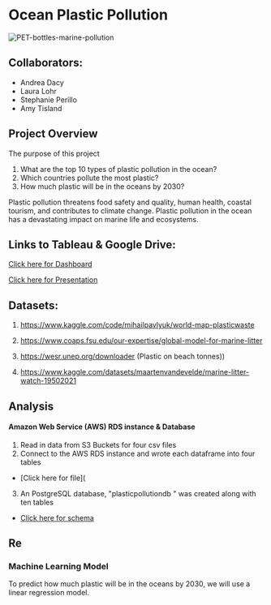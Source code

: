 # Ocean Plastic Pollution

![PET-bottles-marine-pollution](https://user-images.githubusercontent.com/96746207/180672719-8894e0fe-30fc-4a53-8e27-79a7180e139d.jpg)

## Collaborators:
- Andrea Dacy
- Laura Lohr
- Stephanie Perillo
- Amy Tisland 

##  Project Overview
The purpose of this project 
1. What are the top 10 types of plastic pollution in the ocean? 
2. Which countries pollute the most plastic?
3. How much plastic will be in the oceans by 2030?

Plastic pollution threatens food safety and quality, human health, coastal tourism, and contributes to climate change. Plastic pollution in the ocean has a devastating impact on marine life and ecosystems.
 
 ## Links to Tableau & Google Drive:

  [Click here for Dashboard](https://public.tableau.com/app/profile/amy.tisland/viz/PlasticPollution_16582737898620/Sheet4)

  [Click here for Presentation](https://docs.google.com/presentation/d/1l6FrRjoLzTBLbwETXVenxeLC7SDigTwAVvR8qT2YDxc/edit#slide=id.gb77f0cf075_0_0)

## Datasets:
1. https://www.kaggle.com/code/mihailpavlyuk/world-map-plasticwaste

2. https://www.coaps.fsu.edu/our-expertise/global-model-for-marine-litter

3. https://wesr.unep.org/downloader (Plastic on beach tonnes)) 

4. https://www.kaggle.com/datasets/maartenvandevelde/marine-litter-watch-19502021

## Analysis
#### Amazon Web Service (AWS) RDS instance & Database
1. Read in data from S3 Buckets for four csv files
2. Connect to the AWS RDS instance and wrote each dataframe into four tables

- [Click here for file](
3.  An PostgreSQL database, "plasticpollutiondb " was created along with ten tables

- [Click here for schema]()
## Re
### Machine Learning Model

To predict how much plastic will be in the oceans by 2030, we will use a linear regression model. 

 



